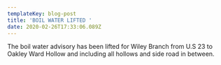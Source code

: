```yaml
---
templateKey: blog-post
title: 'BOIL WATER LIFTED '
date: 2020-02-26T17:33:06.089Z
---
```

The boil water advisory has been lifted for Wiley Branch from U.S 23 to Oakley Ward Hollow and including all hollows and side road in between.

